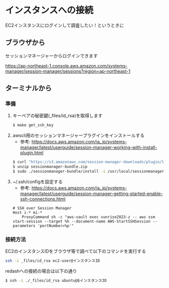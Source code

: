# インスタンスへの接続

EC2インスタンスにログインして調査したい！というときに

## ブラウザから

セッションマネージャーからログインできます

https://ap-northeast-1.console.aws.amazon.com/systems-manager/session-manager/sessions?region=ap-northeast-1

## ターミナルから

### 準備

1. キーペアの秘密鍵(_files/id_rsa)を取得します
    ```bash
    $ make get_ssh_key
    ```
1. awscli用のセッションマネージャープラグインをインストールする
    * 参考: https://docs.aws.amazon.com/ja_jp/systems-manager/latest/userguide/session-manager-working-with-install-plugin.html
    ```bash
    $ curl "https://s3.amazonaws.com/session-manager-downloads/plugin/latest/mac/sessionmanager-bundle.zip" -o "sessionmanager-bundle.zip"
    $ unzip sessionmanager-bundle.zip
    $ sudo ./sessionmanager-bundle/install -i /usr/local/sessionmanagerplugin -b /usr/local/bin/session-manager-plugin
    ```
1. ~/.ssh/configを設定する
    - 参考: https://docs.aws.amazon.com/ja_jp/systems-manager/latest/userguide/session-manager-getting-started-enable-ssh-connections.html
    ```
    # SSH over Session Manager
    Host i-* mi-*
        ProxyCommand sh -c "aws-vault exec sunrise2023-z -- aws ssm start-session --target %h --document-name AWS-StartSSHSession --parameters 'portNumber=%p'"
    ```

### 接続方法

EC2のインスタンスIDをブラウザ等で調べて以下のコマンドを実行する

```bash
ssh -i _files/id_rsa ec2-user@インスタンスID
```

redashへの接続の場合は以下の通り
```bash
$ ssh -i ./_files/id_rsa ubuntu@$インスタンスID
```
